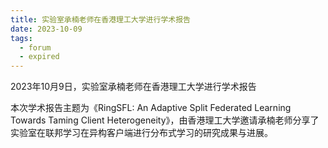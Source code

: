 ```yaml
---
title: 实验室承楠老师在香港理工大学进行学术报告
date: 2023-10-09
tags:
  - forum
  - expired
---
```


2023年10月9日，实验室承楠老师在香港理工大学进行学术报告

<!--more-->

本次学术报告主题为《RingSFL: An Adaptive Split Federated Learning Towards Taming Client Heterogeneity》，由香港理工大学邀请承楠老师分享了实验室在联邦学习在异构客户端进行分布式学习的研究成果与进展。
